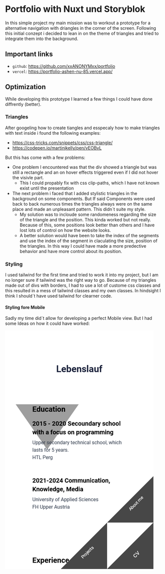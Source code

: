 # Portfolio with Nuxt und Storyblok

In this simple project my main mission was to workout a prototype for a alternative navigation with driangles in the corner of the screen. Following this initial conzept i decided to lean in on the theme of triangles and tried to integrate them into the background.

## Important links

- `github`: https://github.com/xxANONYMxx/portfolio
- `vercel`: https://portfolio-ashen-nu-85.vercel.app/

## Optimization

While developing this prototype I learned a few things I could have done diffrently (better).

### Triangles

After googeling how to create tiangles and esspecaly how to make triangles with text inside i found the following examples:

- https://css-tricks.com/snippets/css/css-triangle/
- https://codepen.io/martinjkelly/pen/vEOBvL

But this has come with a few problems:
- One problem I encountered was that the div showed a triangle but was still a rectangle and an on hover effects triggered even if I did not hover the visivle part.
    - This I could propably fix with css clip-paths, which I have not known exist until the presentation
- The next problem i faced that I added stylistic triangles in the background on some components. But If said Components were used back to back numerous times the triangles always were on the same place and made an unpleasant pattern. This didn´t suite my style.
    - My solution was to incloude some randomeness regarding the size of the triangle and the position. This kinda worked but not really. Because of this, some positions look better than others and I have lost lots of control on how the website looks.
    - A better solution would have been to take the index of the segments and use the index of the segment in claculating the size, position of the triangles. In this way I could have made a more predective behavior and have more control about its position. 

### Styling

I used tailwind for the first time and tried to work it into my project, but I am no longer sure if tailwind was the right way to go. Because of my triangles made out of divs with borders, I had to use a lot of custome css classes and this resulted in a mess of tailwind classes and my own classes. In hindsight I think I should´t have used tailwind for clearner code.

#### Styling fore Mobile

Sadly my time did´t allow for developing a perfect Mobile view. But I had some Ideas on how it could have worked:

![Navigation idea for a mobile view](NavigationIdeaforMobileVew.png/)

